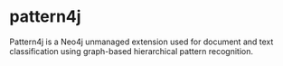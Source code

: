 pattern4j
=========

Pattern4j is a Neo4j unmanaged extension used for document and text classification using graph-based hierarchical pattern recognition.
